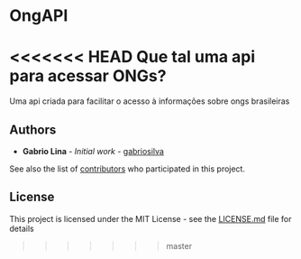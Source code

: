 # OngAPI
<<<<<<< HEAD
Que tal uma api para acessar ONGs?
=======

Uma api criada para facilitar o acesso à informações sobre ongs brasileiras

## Authors

* **Gabrio Lina** - *Initial work* - [gabriosilva](https://github.com/gabriosilva)

See also the list of [contributors](https://github.com/gabriosilva/OngAPI/contributors) who participated in this project.

## License

This project is licensed under the MIT License - see the [LICENSE.md](LICENSE.md) file for details
>>>>>>> master
